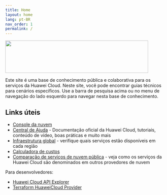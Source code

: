 ```yaml
---
title: Home
layout: home
lang: pt-BR
nav_order: 1
permalink: /
---
```


<!-- markdownlint-disable-next-line no-inline-html -->
<a href="https://www.huaweicloud.com/intl/pt-br/"><img width="450px" height="102px" src="https://console-static.huaweicloud.com/static/authui/20210202115135/public/custom/images/logo-en.svg"></a>

Este site é uma base de conhecimento pública e colaborativa para os serviços da Huawei Cloud.
Neste site, você pode encontrar guias técnicos para cenários específicos. Use a
barra de pesquisa acima ou no menu de navegação do lado esquerdo para navegar nesta
base de conhecimento.

## Links úteis

- [Console da nuvem][console]
- [Central de Ajuda][help-center] - Documentação oficial da Huawei Cloud, tutoriais,
  conteúdo de vídeo, boas práticas e muito mais
- [Infraestrutura global][worldwide-infra] - verifique quais serviços estão
  disponíveis em cada região
- [Calculadora de custos][calculator]
- [Comparação de serviços de nuvem pública][cloud-compare] - veja como os serviços da 
  Huawei Cloud são denominados em outros provedores de nuvem

Para desenvolvedores:

- [Huawei Cloud API Explorer][api-explorer]
- [Terraform HuaweiCloud Provider][terraform-provider]

<!-- Introduction -->
[console]: <https://console-intl.huaweicloud.com/console/?locale=pt-br>
[help-center]: <https://support.huaweicloud.com/intl/pt-br/index.html>
[worldwide-infra]: <https://www.huaweicloud.com/intl/pt-br/global/>
[calculator]: <https://www.huaweicloud.com/intl/pt-br/pricing/index.html>
[cloud-compare]: <https://comparecloud.in/>
[api-explorer]: <https://console-intl.huaweicloud.com/apiexplorer/#/openapi>
[terraform-provider]: <https://github.com/huaweicloud/terraform-provider-huaweicloud>
